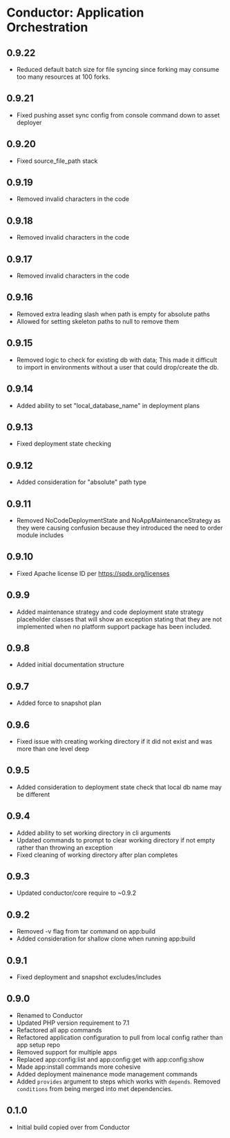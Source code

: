 Conductor: Application Orchestration
====================================

## 0.9.22
- Reduced default batch size for file syncing since forking may consume too many
  resources at 100 forks.

## 0.9.21
- Fixed pushing asset sync config from console command down to asset deployer

## 0.9.20
- Fixed source_file_path stack

## 0.9.19
- Removed invalid characters in the code

## 0.9.18
- Removed invalid characters in the code

## 0.9.17
- Removed invalid characters in the code

## 0.9.16
- Removed extra leading slash when path is empty for absolute paths
- Allowed for setting skeleton paths to null to remove them

## 0.9.15
- Removed logic to check for existing db with data; This made it difficult to import 
  in environments without a user that could drop/create the db.

## 0.9.14
- Added ability to set "local_database_name" in deployment plans

## 0.9.13
- Fixed deployment state checking

## 0.9.12
- Added consideration for "absolute" path type 

## 0.9.11
- Removed NoCodeDeploymentState and NoAppMaintenanceStrategy as they were causing 
  confusion because they introduced the need to order module includes

## 0.9.10
- Fixed Apache license ID per https://spdx.org/licenses

## 0.9.9
- Added maintenance strategy and code deployment state strategy placeholder classes 
  that will show an exception stating that they are not implemented when no platform
  support package has been included.

## 0.9.8
- Added initial documentation structure 

## 0.9.7
- Added force to snapshot plan

## 0.9.6
- Fixed issue with creating working directory if it did not exist and was 
  more than one level deep

## 0.9.5
- Added consideration to deployment state check that local db name may be different

## 0.9.4
- Added ability to set working directory in cli arguments
- Updated commands to prompt to clear working directory if not empty
  rather than throwing an exception
- Fixed cleaning of working directory after plan completes

## 0.9.3
- Updated conductor/core require to ~0.9.2

## 0.9.2
- Removed -v flag from tar command on app:build
- Added consideration for shallow clone when running app:build

## 0.9.1
- Fixed deployment and snapshot excludes/includes

## 0.9.0
- Renamed to Conductor
- Updated PHP version requirement to 7.1
- Refactored all app commands
- Refactored application configuration to pull from local config rather than app setup repo
- Removed support for multiple apps
- Replaced app:config:list and app:config:get with app:config:show
- Made app:install commands more cohesive
- Added deployment mainenance mode management commands
- Added `provides` argument to steps which works with `depends`. Removed `conditions` from
  being merged into met dependencies.

## 0.1.0
- Initial build copied over from Conductor
